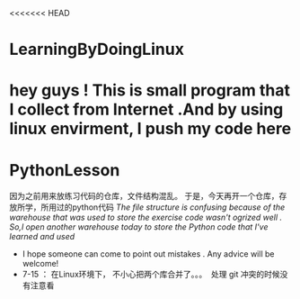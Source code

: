 <<<<<<< HEAD
# LearningByDoingLinux
hey guys ! This is small program that I collect from Internet .And by using linux envirment, I push my code here
=======
# PythonLesson
因为之前用来放练习代码的仓库，文件结构混乱。 于是，今天再开一个仓库，存放所学，所用过的python代码
*The file structure is confusing because of the warehouse that was used to store the exercise code wasn't ogrized well . So,I open another warehouse today to store the Python code that I've learned and used*
* I hope someone can come to point out mistakes .  Any advice will be welcome!
* 7-15 ： 在Linux环境下， 不小心把两个库合并了。。。  处理 git 冲突的时候没有注意看
